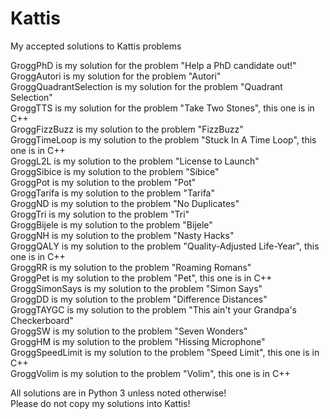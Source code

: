 # Kattis

My accepted solutions to Kattis problems <br/>

GroggPhD is my solution for the problem "Help a PhD candidate out!" <br/>
GroggAutori is my solution for the problem "Autori" <br/>
GroggQuadrantSelection is my solution for the problem "Quadrant Selection" <br/>
GroggTTS is my solution for the problem "Take Two Stones", this one is in C++ <br/>
GroggFizzBuzz is my solution to the problem "FizzBuzz" <br/>
GroggTimeLoop is my solution to the problem "Stuck In A Time Loop", this one is in C++ <br/>
GroggL2L is my solution to the problem "License to Launch" <br/>
GroggSibice is my solution to the problem "Sibice" <br/>
GroggPot is my solution to the problem "Pot" <br/>
GroggTarifa is my solution to the problem "Tarifa" <br/>
GroggND is my solution to the problem "No Duplicates" <br/>
GroggTri is my solution to the problem "Tri" <br/>
GroggBijele is my solution to the problem "Bijele" <br/>
GroggNH is my solution to the problem "Nasty Hacks" <br/>
GroggQALY is my solution to the problem "Quality-Adjusted Life-Year", this one is in C++ <br/>
GroggRR is my solution to the problem "Roaming Romans" <br/>
GroggPet is my solution to the problem "Pet", this one is in C++ <br/>
GroggSimonSays is my solution to the problem "Simon Says" <br/>
GroggDD is my solution to the problem "Difference Distances" <br/>
GroggTAYGC is my solution to the problem "This ain't your Grandpa's Checkerboard" <br/>
GroggSW is my solution to the problem "Seven Wonders" <br/>
GroggHM is my solution to the problem "Hissing Microphone" <br/>
GroggSpeedLimit is my solution to the problem "Speed Limit", this one is in C++ <br/>
GroggVolim is my solution to the problem "Volim", this one is in C++ <br/>

All solutions are in Python 3 unless noted otherwise! <br/>
Please do not copy my solutions into Kattis!

